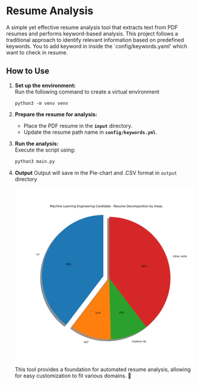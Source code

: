 # Resume Analysis  

A simple yet effective resume analysis tool that extracts text from PDF resumes and performs keyword-based analysis. This project follows a traditional approach to identify relevant information based on predefined keywords. You to add keyword in inside the `config/keywords.yaml' which want to check in resume.


## How to Use  

1. **Set up the environment:**  
   Run the following command to create a virtual environment  
   ```
   python3 -m venv venv
   ```  

2. **Prepare the resume for analysis:**  
   - Place the PDF resume in the **`input`** directory.  
   - Update the resume path name in **`config/keywords.yml`**.  

3. **Run the analysis:**  
   Execute the script using:  
   ```bash
   python3 main.py
   ```  

4. **Output**
   Output will save in the Pie-chart and .CSV format in `output` directory
   
   ![Pie-chart Representation](output/pie_chart.png)
This tool provides a foundation for automated resume analysis, allowing for easy customization to fit various domains. 🚀